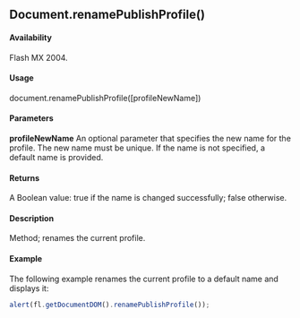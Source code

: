 ## Document.renamePublishProfile()

#### Availability

Flash MX 2004.

#### Usage

document.renamePublishProfile([profileNewName])

#### Parameters

**profileNewName** An optional parameter that specifies the new name for the profile. The new name must be unique. If the name is not specified, a default name is provided.

#### Returns

A Boolean value: true if the name is changed successfully; false otherwise.

#### Description

Method; renames the current profile.

#### Example

The following example renames the current profile to a default name and displays it:

```javascript
alert(fl.getDocumentDOM().renamePublishProfile());

```
